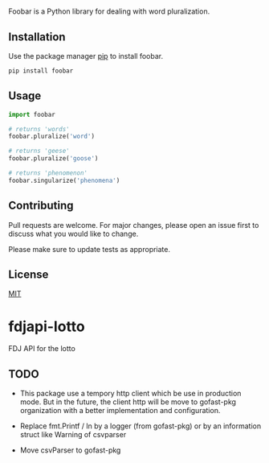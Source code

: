 # 


Foobar is a Python library for dealing with word pluralization.

## Installation

Use the package manager [pip](https://pip.pypa.io/en/stable/) to install foobar.

```bash
pip install foobar
```

## Usage

```python
import foobar

# returns 'words'
foobar.pluralize('word')

# returns 'geese'
foobar.pluralize('goose')

# returns 'phenomenon'
foobar.singularize('phenomena')
```

## Contributing
Pull requests are welcome. For major changes, please open an issue first to discuss what you would like to change.

Please make sure to update tests as appropriate.

## License
[MIT](https://choosealicense.com/licenses/mit/)



# fdjapi-lotto

FDJ API for the lotto

## TODO

* This package use a tempory http client which be use in production mode. But in the future, the client http will be move to gofast-pkg organization with a better implementation
and configuration.

* Replace fmt.Printf / ln by a logger (from gofast-pkg) or by an information struct like Warning of csvparser

* Move csvParser to gofast-pkg

